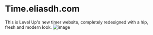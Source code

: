 # Time.eliasdh.com
This is Level Up's new timer website, completely redesigned with a hip, fresh and modern look.
![image](https://user-images.githubusercontent.com/25233962/231549703-b12ab950-6405-47f8-aef1-9a3207f2d336.png)
